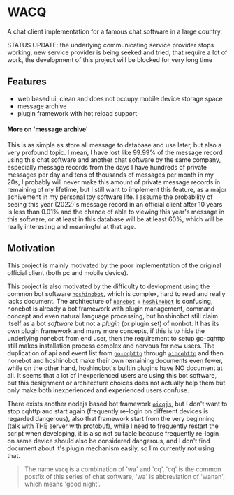 # WACQ

A chat client implementation for a famous chat software in a large country.

STATUS UPDATE: the underlying communicating service provider stops working,
new service provider is being seeked and tried, that require a lot of work,
the development of this project will be blocked for very long time

## Features

- web based ui, clean and does not occupy mobile device storage space
- message archive
- plugin framework with hot reload support

#### More on 'message archive'

This is as simple as store all message to database and use later, but also a very profound topic. I mean, I have
lost like 99.99% of the message record using this chat software and another chat software by the same company,
especially message records from the days I have hundreds of private messages per day and 
tens of thousands of messages per month in my 20s, I probably will never make this amount of private message records
in remaining of my lifetime, but I still want to implement this feature, as a major achivement in my personal toy 
software life. I assume the probability of seeing this year (2022)'s message record in an official client
after 10 years is less than 0.01% and the chance of able to viewing this year's message in this software,
or at least in this database will be at least 60%, which will be really interesting and meaningful at that age.

## Motivation

This project is mainly motivated by the poor implementation of the original official client (both pc and mobile device).

This project is also motivated by the difficulty to devlopment using the common bot software [`hoshinobot`],
which is complex, hard to read and really lacks document. The architecture of [`nonebot`] + [`hoshinobot`] is
confusing, nonebot is already a bot framework with plugin management, command concept and even natural language
processing, but hoshinobot still claim itself as a bot *software* but not a *plugin* (or plugin set) of nonbot.
It has its own plugin framework and many more concepts, if this is to hide the underlying nonebot from end user, then
the requirement to setup go-cqhttp still makes installation process complex and nervous for new users. The
duplication of api and event list from [`go-cqhttp`] through [`aiocqhttp`] and then nonebot and 
hoshinobot make their own remaining documents even fewer, while on the other hand, hoshinobot's builtin plugins
have NO document at all. It seems that a lot of inexperienced users are using this bot software, but this designment
or architecture choices does not actually help them but only make both inexperienced and experienced users confuse.

There exists another nodejs based bot framework [`oicqjs`], but I don't want to stop cqhttp and start again
(frequently re-login on different devices is regarded dangerous), also that framework start from the very beginning
(talk with THE server with protobuf), while I need to frequently restart the script when developing,
it is also not suitable because frequently re-login on same device should also be considered dangerous,
and I don't find document about it's plugin mechanism easily, so I'm currently not using that.

> The name `wacq` is a combination of 'wa' and 'cq',
  'cq' is the common postfix of this series of chat software, 'wa' is abbreviation of 'wanan', which means 'good night'.

[`go-cqhttp`]: https://github.com/Mrs4s/go-cqhttp
[`aiocqhttp`]: https://github.com/nonebot/aiocqhttp
[`nonebot`]: https://github.com/nonebot/nonebot
[`hoshinobot`]: https://github.com/Ice-Cirno/HoshinoBot
[`oicqjs`]: https://github.com/takayama-lily/oicq

